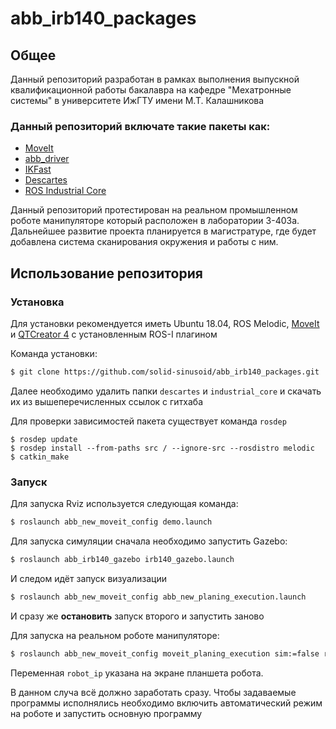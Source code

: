 # abb_irb140_packages
## Общее

Данный репозиторий разработан в рамках выполнения выпускной квалификационной работы бакалавра на кафедре "Мехатронные системы" в университете ИжГТУ имени М.Т. Калашникова

### Данный репозиторий включате такие пакеты как:

- [MoveIt][moveit_tutorial]
- [abb_driver][abb_d_repo]
- [IKFast][ikfast]
- [Descartes][descartes]
- [ROS Industrial Core][ros_i_core]

Данный репозиторий протестирован на реальном промышленном роботе манипуляторе который расположен в лаборатории 3-403а. Дальнейшее развитие проекта планируется в магистратуре, где будет добавлена система сканирования окружения и работы с ним.

## Использование репозитория
### Установка
Для установки рекомендуется иметь Ubuntu 18.04, ROS Melodiс, [MoveIt][moveit_install] и [QTCreator 4][qt_ros] с установленным ROS-I плагином

Команда установки:
```sh
$ git clone https://github.com/solid-sinusoid/abb_irb140_packages.git
```
Далее необходимо удалить папки `descartes` и `industrial_core` и скачать их из вышеперечисленных ссылок с гитхаба

Для проверки зависимостей пакета существует команда `rosdep` 

```
$ rosdep update
$ rosdep install --from-paths src / --ignore-src --rosdistro melodic
$ catkin_make
```

### Запуск
Для запуска Rviz используется следующая команда:
```sh
$ roslaunch abb_new_moveit_config demo.launch
```
Для запуска симуляции сначала необходимо запустить Gazebo:
```sh
$ roslaunch abb_irb140_gazebo irb140_gazebo.launch
```
И следом идёт запуск визуализации
```sh
$ roslaunch abb_new_moveit_config abb_new_planing_execution.launch
```
И сразу же **остановить** запуск второго и запустить заново

Для запуска на реальном роботе манипуляторе: 
```sh
$ roslaunch abb_new_moveit_config moveit_planing_execution sim:=false robot_ip:=111.111.111.1
```
Переменная `robot_ip` указана на экране планшета робота.

В данном случа всё должно заработать сразу. Чтобы задаваемые программы исполнялись необходимо включить автоматический режим на роботе и запустить основную программу

[moveit_tutorial]: <http://docs.ros.org/en/melodic/api/moveit_tutorials/html/index.html>
[qt_ros]: <https://ros-qtc-plugin.readthedocs.io/en/latest/>
[moveit_install]: <https://moveit.ros.org/install/>
[abb_d_repo]: <https://github.com/ros-industrial/abb_driver>
[ikfast]: <http://docs.ros.org/en/melodic/api/moveit_tutorials/html/doc/ikfast/ikfast_tutorial.html>
[descartes]: <https://github.com/ros-industrial-consortium/descartes>
[ros_i_core]: <https://github.com/ros-industrial/industrial_core>

